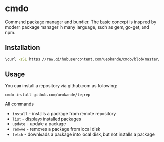 cmdo
====

Command package manager and bundler.  The basic concept is inspired by modern
package manager in many language, such as gem, go-get, and npm.

Installation
------------

```sh
\curl -sSL https://raw.githubusercontent.com/ueokande/cmdo/blob/master/scripts/install | bash -s
```

Usage
-----

You can install a repository via github.com as following:

```sh
cmdo install github.com/ueokande/tegrep
```

All commands

- `install` - installs a package from remote repository
- `list` - displays installed packages
- `update` - update a package
- `remove` - removes a package from local disk
- `fetch` - downloads a package into local disk, but not installs a package
